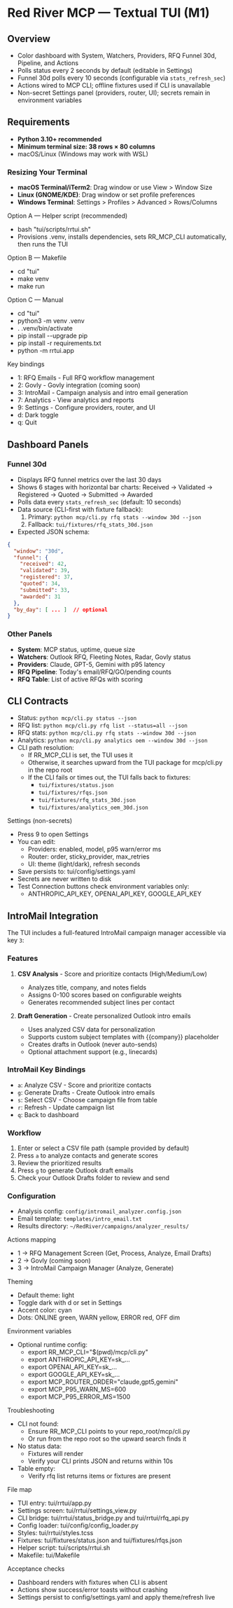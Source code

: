 # Red River MCP — Textual TUI (M1)

## Overview
- Color dashboard with System, Watchers, Providers, RFQ Funnel 30d, Pipeline, and Actions
- Polls status every 2 seconds by default (editable in Settings)
- Funnel 30d polls every 10 seconds (configurable via `stats_refresh_sec`)
- Actions wired to MCP CLI; offline fixtures used if CLI is unavailable
- Non-secret Settings panel (providers, router, UI); secrets remain in environment variables

## Requirements
- **Python 3.10+ recommended**
- **Minimum terminal size: 38 rows × 80 columns**
- macOS/Linux (Windows may work with WSL)

### Resizing Your Terminal
- **macOS Terminal/iTerm2**: Drag window or use View > Window Size
- **Linux (GNOME/KDE)**: Drag window or set profile preferences
- **Windows Terminal**: Settings > Profiles > Advanced > Rows/Columns

Option A — Helper script (recommended)
- bash "tui/scripts/rrtui.sh"
- Provisions .venv, installs dependencies, sets RR_MCP_CLI automatically, then runs the TUI

Option B — Makefile
- cd "tui"
- make venv
- make run

Option C — Manual
- cd "tui"
- python3 -m venv .venv
- . .venv/bin/activate
- pip install --upgrade pip
- pip install -r requirements.txt
- python -m rrtui.app

Key bindings
- 1: RFQ Emails - Full RFQ workflow management
- 2: Govly - Govly integration (coming soon)
- 3: IntroMail - Campaign analysis and intro email generation
- 7: Analytics - View analytics and reports
- 9: Settings - Configure providers, router, and UI
- d: Dark toggle
- q: Quit

## Dashboard Panels

### Funnel 30d
- Displays RFQ funnel metrics over the last 30 days
- Shows 6 stages with horizontal bar charts: Received → Validated → Registered → Quoted → Submitted → Awarded
- Polls data every `stats_refresh_sec` (default: 10 seconds)
- Data source (CLI-first with fixture fallback):
  1. Primary: `python mcp/cli.py rfq stats --window 30d --json`
  2. Fallback: `tui/fixtures/rfq_stats_30d.json`
- Expected JSON schema:
```json
{
  "window": "30d",
  "funnel": {
    "received": 42,
    "validated": 39,
    "registered": 37,
    "quoted": 34,
    "submitted": 33,
    "awarded": 31
  },
  "by_day": [ ... ]  // optional
}
```

### Other Panels
- **System**: MCP status, uptime, queue size
- **Watchers**: Outlook RFQ, Fleeting Notes, Radar, Govly status
- **Providers**: Claude, GPT-5, Gemini with p95 latency
- **RFQ Pipeline**: Today's email/RFQ/GO/pending counts
- **RFQ Table**: List of active RFQs with scoring

## CLI Contracts
- Status: `python mcp/cli.py status --json`
- RFQ list: `python mcp/cli.py rfq list --status=all --json`
- RFQ stats: `python mcp/cli.py rfq stats --window 30d --json`
- Analytics: `python mcp/cli.py analytics oem --window 30d --json`
- CLI path resolution:
  - If RR_MCP_CLI is set, the TUI uses it
  - Otherwise, it searches upward from the TUI package for mcp/cli.py in the repo root
  - If the CLI fails or times out, the TUI falls back to fixtures:
    - `tui/fixtures/status.json`
    - `tui/fixtures/rfqs.json`
    - `tui/fixtures/rfq_stats_30d.json`
    - `tui/fixtures/analytics_oem_30d.json`

Settings (non-secrets)
- Press 9 to open Settings
- You can edit:
  - Providers: enabled, model, p95 warn/error ms
  - Router: order, sticky_provider, max_retries
  - UI: theme (light/dark), refresh seconds
- Save persists to: tui/config/settings.yaml
- Secrets are never written to disk
- Test Connection buttons check environment variables only:
  - ANTHROPIC_API_KEY, OPENAI_API_KEY, GOOGLE_API_KEY

## IntroMail Integration

The TUI includes a full-featured IntroMail campaign manager accessible via key `3`:

### Features
1. **CSV Analysis** - Score and prioritize contacts (High/Medium/Low)
   - Analyzes title, company, and notes fields
   - Assigns 0-100 scores based on configurable weights
   - Generates recommended subject lines per contact

2. **Draft Generation** - Create personalized Outlook intro emails
   - Uses analyzed CSV data for personalization
   - Supports custom subject templates with {{company}} placeholder
   - Creates drafts in Outlook (never auto-sends)
   - Optional attachment support (e.g., linecards)

### IntroMail Key Bindings
- `a`: Analyze CSV - Score and prioritize contacts
- `g`: Generate Drafts - Create Outlook intro emails
- `s`: Select CSV - Choose campaign file from table
- `r`: Refresh - Update campaign list
- `q`: Back to dashboard

### Workflow
1. Enter or select a CSV file path (sample provided by default)
2. Press `a` to analyze contacts and generate scores
3. Review the prioritized results
4. Press `g` to generate Outlook draft emails
5. Check your Outlook Drafts folder to review and send

### Configuration
- Analysis config: `config/intromail_analyzer.config.json`
- Email template: `templates/intro_email.txt`
- Results directory: `~/RedRiver/campaigns/analyzer_results/`

Actions mapping
- 1 → RFQ Management Screen (Get, Process, Analyze, Email Drafts)
- 2 → Govly (coming soon)
- 3 → IntroMail Campaign Manager (Analyze, Generate)

Theming
- Default theme: light
- Toggle dark with d or set in Settings
- Accent color: cyan
- Dots: ONLINE green, WARN yellow, ERROR red, OFF dim

Environment variables
- Optional runtime config:
  - export RR_MCP_CLI="$(pwd)/mcp/cli.py"
  - export ANTHROPIC_API_KEY=sk_...
  - export OPENAI_API_KEY=sk_...
  - export GOOGLE_API_KEY=sk_...
  - export MCP_ROUTER_ORDER="claude,gpt5,gemini"
  - export MCP_P95_WARN_MS=600
  - export MCP_P95_ERROR_MS=1500

Troubleshooting
- CLI not found:
  - Ensure RR_MCP_CLI points to your repo_root/mcp/cli.py
  - Or run from the repo root so the upward search finds it
- No status data:
  - Fixtures will render
  - Verify your CLI prints JSON and returns within 10s
- Table empty:
  - Verify rfq list returns items or fixtures are present

File map
- TUI entry: tui/rrtui/app.py
- Settings screen: tui/rrtui/settings_view.py
- CLI bridge: tui/rrtui/status_bridge.py and tui/rrtui/rfq_api.py
- Config loader: tui/config/config_loader.py
- Styles: tui/rrtui/styles.tcss
- Fixtures: tui/fixtures/status.json and tui/fixtures/rfqs.json
- Helper script: tui/scripts/rrtui.sh
- Makefile: tui/Makefile

Acceptance checks
- Dashboard renders with fixtures when CLI is absent
- Actions show success/error toasts without crashing
- Settings persist to config/settings.yaml and apply theme/refresh live